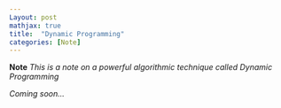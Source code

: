 ```yaml
---
Layout: post
mathjax: true
title:  "Dynamic Programming"
categories: [Note]
---
```


**Note** *This is a note on a powerful algorithmic technique called Dynamic Programming*

*Coming soon...*
